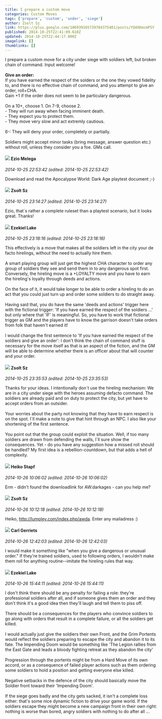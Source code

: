 ```yaml
---
title: I prepare a custom move
categories: Custom Moves
tags: ['prepare', 'custom', 'under', 'siege']
author: Zsolt Sz
link: https://plus.google.com/106939165739784375401/posts/YQ4XKmcmPSY
published: 2014-10-25T22:41:09.610Z
updated: 2014-10-25T22:44:17.000Z
imagelink: []
thumblinks: []
---
```


I prepare a custom move for a city under siege with soldiers left, but broken chain of command. Input welcome!<br /><br /><b>**Give an order:**</b><br />If you have earned the respect of the solders or the one they vowed fidelity to, and there is no effective chain of command, and you attempt to give an order, roll+CHA.<br />Gain +1 if the order does not seem to be particulary dangerous.<br /><br />On a 10+, choose 1. On 7-9, choose 2.<br />- They will run away when facing imminent death.<br />- They expect you to protect them.<br />- They move very slow and act extremly cautious.<br /><br />6-: They will deny your order, completely or partially.<br /><br />Soldiers might accept minor tasks (bring message, answer question etc.) without roll, unless they consider you a foe. GMs call.
<div id='comment z13swvjgryjpf3qxv04civeoszrgzllisq40k'>
  <h4><img src='{{site.baseurl}}//images/avatars/106208215013894151619_photo.jpg'> Ezio Melega</h4>
      <p><cite>2014-10-25 22:53:42 (edited: 2014-10-25 22:53:42)</cite></p>
        <p>Download and read the Apocalypse World: Dark Age playtest document ;-)</p>
</div>
        

<div id='comment z13swvjgryjpf3qxv04civeoszrgzllisq40k'>
  <h4><img src='{{site.baseurl}}//images/avatars/106939165739784375401_photo.jpg'> Zsolt Sz</h4>
      <p><cite>2014-10-25 23:14:27 (edited: 2014-10-25 23:14:27)</cite></p>
        <p>Ezio, that´s rather a complete ruleset than a playtest scenario, but it looks great. Thanks!</p>
</div>
        

<div id='comment z13swvjgryjpf3qxv04civeoszrgzllisq40k'>
  <h4><img src='{{site.baseurl}}//images/avatars/103993993252526634537_photo.jpg'> Ezekiel Lake</h4>
      <p><cite>2014-10-25 23:18:16 (edited: 2014-10-25 23:18:16)</cite></p>
        <p>This effectively is a move that makes all the soldiers left in the city your de facto hirelings, without the need to actually hire them. <br /><br />A smart playing group will just get the highest CHA character to order any group of soldiers they see and send them in to any dangerous spot first. Conversely, the hireling move is a +LOYALTY move and you have to earn the hireling&#39;s loyalty through deeds and actions. <br /><br />On the face of it, it would take longer to be able to order a hireling to do an act that you could just turn up and order some soldiers to do straight away.<br /><br />Having said that, you do have the same &#39;deeds and actions&#39; trigger here with the fictional trigger: &#39;If you have earned the respect of the soldiers ...&#39; but only where that &#39;IF&#39; is meaningful. So, you have to work that fictional trigger as GM and the players have to know the garrison doesn&#39;t take orders from folk that haven&#39;t earned it!<br /><br />I would change the first sentence to &#39;If you have earned the respect of the soldiers and give an order&#39;: I don&#39;t think the chain of command stuff is necessary for the move itself as that is an aspect of the fiction, and the GM will be able to determine whether there is an officer about that will counter and your order.</p>
</div>
        

<div id='comment z13swvjgryjpf3qxv04civeoszrgzllisq40k'>
  <h4><img src='{{site.baseurl}}//images/avatars/106939165739784375401_photo.jpg'> Zsolt Sz</h4>
      <p><cite>2014-10-25 23:35:53 (edited: 2014-10-25 23:35:53)</cite></p>
        <p>Thanks for your ideas. I intentionally don´t use the hireling mechanism: We are in a city under siege with the heroes assuming defacto command. The soldiers are already paid and on duty to protect the city, but yet have to accept orders from an outsider.<br /><br />Your worries about the party not knowing that they have to earn respect is on the spot. I´ll make a note to give that hint through an NPC. I also like your shortening of the first sentence.<br /><br />You point out that the group could exploit the situation. Well, if too many soldiers are drawn from defending the walls, I´ll sure show the consequences. Yet - do you have any suggestion how a missed roll should be handled? My first idea is a rebellion-countdown, but that adds a hell of complexity.</p>
</div>
        

<div id='comment z13swvjgryjpf3qxv04civeoszrgzllisq40k'>
  <h4><img src='{{site.baseurl}}//images/avatars/107012091574553473494_photo.jpg'> Heiko Stapf</h4>
      <p><cite>2014-10-26 10:06:02 (edited: 2014-10-26 10:06:02)</cite></p>
        <p>Erm - didn&#39;t found the downloadlink for AW:darkages - can you help me?</p>
</div>
        

<div id='comment z13swvjgryjpf3qxv04civeoszrgzllisq40k'>
  <h4><img src='{{site.baseurl}}//images/avatars/106939165739784375401_photo.jpg'> Zsolt Sz</h4>
      <p><cite>2014-10-26 10:12:18 (edited: 2014-10-26 10:12:18)</cite></p>
        <p>Heiko, <a href="http://lumpley.com/index.php/awda" class="ot-anchor">http://lumpley.com/index.php/awda</a>. Enter any mailadress :)</p>
</div>
        

<div id='comment z13swvjgryjpf3qxv04civeoszrgzllisq40k'>
  <h4><img src='{{site.baseurl}}//images/avatars/115124358479252657800_photo.jpg'> Carl Gerriets</h4>
      <p><cite>2014-10-26 12:42:03 (edited: 2014-10-26 12:42:03)</cite></p>
        <p>I would make it something like &quot;when you give a dangerous or unusual order.&quot; If they&#39;re trained soldiers, used to following orders, I wouldn&#39;t make them roll for anything routine--imitate the hireling rules that way.</p>
</div>
        

<div id='comment z13swvjgryjpf3qxv04civeoszrgzllisq40k'>
  <h4><img src='{{site.baseurl}}//images/avatars/103993993252526634537_photo.jpg'> Ezekiel Lake</h4>
      <p><cite>2014-10-26 15:44:11 (edited: 2014-10-26 15:44:11)</cite></p>
        <p>I don&#39;t think there should be any penalty for failing a role: they&#39;re professional soldiers after all, and if someone gives them an order and they don&#39;t think it&#39;s a good idea then they&#39;ll laugh and tell them to piss off.<br /><br />There should be a consequences for the players who convince soldiers to go along with orders that result in a complete failure, or all the soldiers get killed.<br /><br />I would actually just give the soldiers their own Front, and the Grim Portents would reflect the soldiers preparing to escape the city and abandon it to its fate. The Impending Doom would be something like &#39;The Legion rallies from the East Gate and leads a bloody fighting retreat as they abandon the city&#39;<br /><br />Progression through the portents might be from a Hard Move of its own accord, or as a consequence of failed player actions such as them ordering some soldiers to hold a position and getting everyone else killed.<br /><br />Negative setbacks in the defence of the city should basically move the Soldier front toward their &#39;Impending Doom&#39;.<br /><br />If the siege goes badly and the city gets sacked, it isn&#39;t a complete loss either: that&#39;s some nice dynamic fiction to drive your game world. If the soldiers escape they might become a new campaign front in their own right: nothing is worse than bored, angry soldiers with nothing to do after all ...</p>
</div>
        